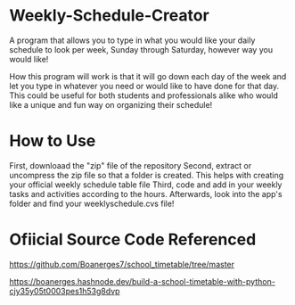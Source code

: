 # Weekly-Schedule-Creator
A program that allows you to type in what you would like your daily schedule to look per week, Sunday through Saturday, however way you would like! 

How this program will work is that it will go down each day of the week and let you type in whatever you need or would like to have done for that day. This could be useful for both students and professionals alike who would like a unique and fun way on organizing their schedule!

# How to Use
First, downloaad the "zip" file of the repository
Second, extract or uncompress the zip file so that a folder is created. This helps with creating your official weekly schedule table file
Third, code and add in your weekly tasks and activities according to the hours. Afterwards, look into the app's folder and find your weeklyschedule.cvs file!

# Ofiicial Source Code Referenced
https://github.com/Boanerges7/school_timetable/tree/master

https://boanerges.hashnode.dev/build-a-school-timetable-with-python-cjy35y05t0003pes1h53g8dvp
